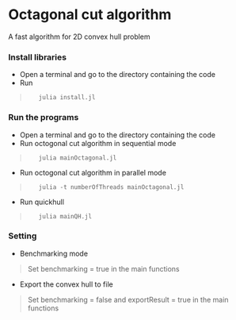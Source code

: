 # Octagonal cut algorithm
A fast algorithm for 2D convex hull problem

### Install libraries
- Open a terminal and go to the directory containing the code
- Run 
>        julia install.jl

### Run the programs
- Open a terminal and go to the directory containing the code 
- Run octogonal cut algorithm in sequential mode
>        julia mainOctagonal.jl
- Run octogonal cut algorithm in parallel mode
>        julia -t numberOfThreads mainOctagonal.jl
- Run quickhull
>        julia mainQH.jl

### Setting
- Benchmarking mode
> Set benchmarking = true in the main functions
- Export the convex hull to file
> Set benchmarking = false and exportResult = true in the main functions
